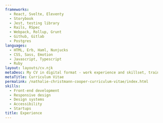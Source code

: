 ```yaml
---
frameworks:
  - React, Svelte, Eleventy
  - Storybook
  - Jest, testing library
  - Rails, RSpec
  - Webpack, Rollup, Grunt
  - Github, Gitlab
  - Postgres
languages:
  - HTML, Erb, Haml, Nunjucks
  - CSS, Sass, Emotion
  - Javascript, Typescript
  - Ruby
layout: layouts/cv.njk
metaDesc: My CV in digital format - work experience and skillset, training, talks, honours and awards.
metaTitle: Curriculum Vitae
permalink: /nathalie-christmann-cooper-curriculum-vitae/index.html
skills:
  - Front-end development
  - Responsive design
  - Design systems
  - Accessibility
  - Startups
title: Experience
---
```

